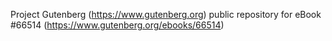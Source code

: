 Project Gutenberg (https://www.gutenberg.org) public repository for
eBook #66514 (https://www.gutenberg.org/ebooks/66514)
